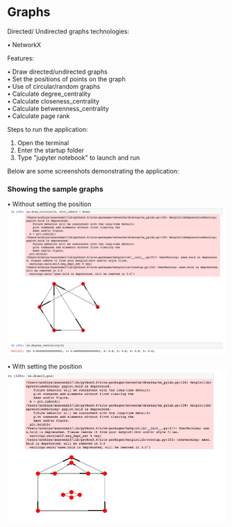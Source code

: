 # Graphs

Directed/ Undirected graphs technologies:

• NetworkX

Features: 

• Draw directed/undirected graphs</br>
• Set the positions of points on the graph</br>
• Use of circular/random graphs</br>
• Calculate degree_centrality</br>
• Calculate closeness_centrality</br>
• Calculate betweenness_centrality</br>
• Calculate page rank</br>

Steps to run the application:
1. Open the terminal
2. Enter the startup folder
3. Type "jupyter notebook" to launch and run

Below are some screenshots demonstrating the application:

### Showing the sample graphs

• Without setting the position</br>
![](images/1.png)

• With setting the position</br>
![](images/2.png)

